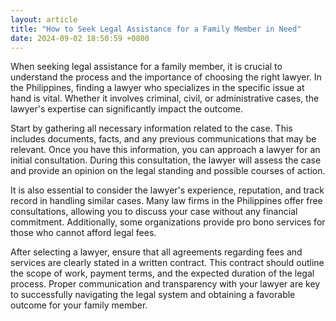 ```yaml
---
layout: article
title: "How to Seek Legal Assistance for a Family Member in Need"
date: 2024-09-02 18:50:59 +0800
---
```


<p>When seeking legal assistance for a family member, it is crucial to understand the process and the importance of choosing the right lawyer. In the Philippines, finding a lawyer who specializes in the specific issue at hand is vital. Whether it involves criminal, civil, or administrative cases, the lawyer's expertise can significantly impact the outcome.</p><p>Start by gathering all necessary information related to the case. This includes documents, facts, and any previous communications that may be relevant. Once you have this information, you can approach a lawyer for an initial consultation. During this consultation, the lawyer will assess the case and provide an opinion on the legal standing and possible courses of action.</p><p>It is also essential to consider the lawyer's experience, reputation, and track record in handling similar cases. Many law firms in the Philippines offer free consultations, allowing you to discuss your case without any financial commitment. Additionally, some organizations provide pro bono services for those who cannot afford legal fees.</p><p>After selecting a lawyer, ensure that all agreements regarding fees and services are clearly stated in a written contract. This contract should outline the scope of work, payment terms, and the expected duration of the legal process. Proper communication and transparency with your lawyer are key to successfully navigating the legal system and obtaining a favorable outcome for your family member.</p>